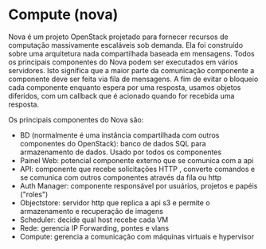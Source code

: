 # Compute (nova)

Nova é um projeto OpenStack projetado para fornecer recursos de computação massivamente escaláveis sob demanda.
Ela foi construído sobre uma arquitetura nada compartilhada baseada em mensagens. Todos os principais componentes do Nova podem ser executados em vários servidores. Isto significa que a maior parte da comunicação componente a componente deve ser feita via fila de mensagens. A fim de evitar o bloqueio cada componente enquanto espera por uma resposta, usamos objetos diferidos, com um callback que é acionado quando for recebida uma resposta.

Os principais componentes do Nova são:
* BD (normalmente é uma instância compartilhada com outros componentes do OpenStack): banco de dados SQL para armazenamento de dados. Usado por todos os componentes
* Painel Web: potencial componente externo que se comunica com a api
* API: componente que recebe solicitações HTTP , converte comandos e se comunica com outros componentes através da fila ou http
* Auth Manager: componente responsável por usuários, projetos e papéis ("roles")
* Objectstore: servidor http que replica a api s3 e permite o armazenamento e recuperação de imagens
* Scheduler: decide qual host recebe cada VM
* Rede: gerencia IP Forwarding, pontes e vlans
* Compute: gerencia a comunicação com máquinas virtuais e hypervisor
